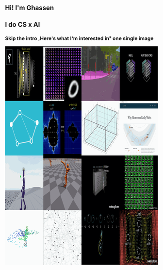 ## Hi! I'm Ghassen
## I do CS x AI
### Skip the intro ,Here's what I'm interested in² one single image

<img src="frame.png" width="1080" height="720" alt="My Interests">
